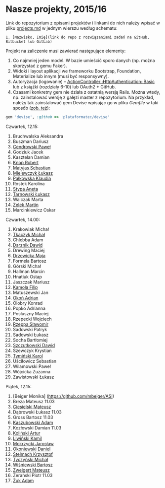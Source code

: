 # Nasze projekty, 2015/16

Link do repozytorium z opisami projektów i linkami do nich należy wpisać
w pliku [projects.md](projects.md) w jednym wierszu według schematu:

```
1. [Nazwisko, Imię](link do repo z rozwiązaniami zadań na GitHub, Bitbucket lub GitLab)
```

Projekt na zaliczenie musi zawierać następujące elementy:

1. Co najmniej jeden model. W bazie umieścić sporo danych
  (np. można skorzystać z gemu Faker).
1. Widoki i layout aplikacji we frameworku Bootstrap, Foundation, Materialize
   lub innym (musi być responsywny).
1. Autoryzacja (logowanie) – [ActionController::HttpAuthentication::Basic](http://edgeapi.rubyonrails.org/classes/ActionController/HttpAuthentication/Basic.html)
   lub z książki [](https://www.railstutorial.org/book) (rozdziały 6-10)
   lub OAuth2 + GitHub.
1. Czasami konkretny gem nie działa z ostatnią wersją Rails. Można wtedy, np. zainstalować
  wersję z gałęzi master z repozytorium. Na przykład, należy tak zainstalować
  gem Devise wpisując go w pliku _Gemfile_ w taki sposób
  ([zob. też](http://bundler.io/git.html)):

```ruby
gem 'devise', :github => 'plataformatec/devise'
```

Czwartek, 12.15:

1. Bruchwalska Aleksandra
1. Buszman Dariusz
1. [Cendrowski Paweł](https://github.com/pcendrowski/asi-projekty)
1. Godziuk Jacek
1. Kasztelan Damian
1. [Knop Robert](https://github.com/Amenorphus/ProjektASI)
1. [Matyjas Sebastian](https://github.com/reamider/asi)
1. [Mielewczyk Łukasz](https://github.com/romety2/asi)
1. [Pałkowska Klaudia](https://github.com/kpalkowska/rails)
1. Rostek Karolina
1. [Stypa Aneta](https://github.com/aneta-7/architektura)
1. [Tarnowski Łukasz](https://github.com/ltarnowski1/Architektura-serwisow-internetowych)
1. Walczak Marta
1. [Zelek Martin](https://github.com/martin123154/Architektura-serwis-w-internetowych)
1. Marcinkiewicz Oskar


Czwartek, 14.00:

1. Krakowiak Michał
1. [Tkaczyk Michał](https://github.com/Emkate/projektASI)
1. Chlebba Adam
1. [Darznik Dawid](https://github.com/Dawid93/ASI2016.git)
1. Drewing Maciej
1. [Drzewicka Maja](https://github.com/MajaD/Ruby_proj1.git)
1. Formela Bartosz
1. Górski Michał
1. Hallman Marcin
1. Hnatiuk Ostap
1. Jaszczak Mariusz
1. [Kamola Filip](https://github.com/fkamola/ASI)
1. Matuszewski Jan
1. [Okoń Adrian](https://github.com/adrianokon/asi_lab)
1. Olobry Konrad
1. Popko Adrianna
1. Posłuszny Maciej
1. Rzepecki Wojciech
1. [Rzeppa Sławomir](https://github.com/srzeppa/asi)
1. Sadowski Patryk
1. Sadowski Łukasz
1. Socha Bartłomiej
1. [Szczutkowski Dawid](https://github.com/dszczutkowski/ASI2016)
1. Szewczyk Krystian
1. [Tymiński Karol](https://github.com/ktyminski/asi-projekty)
1. Uściłowicz Sebastian
1. Wilamowski Paweł
1. Wójcicka Zuzanna
1. Zawistowski Łukasz

Piątek, 12.15:

1. [Beiger Monika] (https://github.com/mbeiger/ASI)
1. Breza Mateusz 11.03
1. [Ciesielski Mateusz](https://github.com/m-ciesielski/rails)
1. Dąbrowski Łukasz 11.03
1. Gross Bartosz 11.03
1. [Kaszubowski Adam](https://github.com/chomyczek/zaliczenie-asi)
1. Kozłowski Damian 11.03
1. [Koliński Artur](https://github.com/artkolinski/rails)
1. [Liwiński Kamil](https://github.com/panUFO/ASI)
1. [Mokrzycki Jarosław](https://github.com/jmokrzycki/asi-projekt)
1. [Okoniewski Daniel](https://github.com/okoniewskid/Architektura_serwisow_internetowych)
1. [Stelmach Krzysztof](https://bitbucket.org/KrzysiekES/asi)
1. [Tyczyński Michał](https://github.com/mtyczynski/rails)
1. [Wiśniewski Bartosz](https://github.com/vvisnia/asi)
1. [Zweigert Mateusz](https://github.com/mzweigert/Rails)
1. Żerański Piotr 11.03
1. [Żuk Adam](https://github.com/adamzuk/asi-project)
